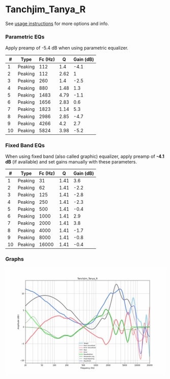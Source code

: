 # Tanchjim_Tanya_R
See [usage instructions](https://github.com/jaakkopasanen/AutoEq#usage) for more options and info.

### Parametric EQs
Apply preamp of -5.4 dB when using parametric equalizer.

|   # | Type    |   Fc (Hz) |    Q |   Gain (dB) |
|-----|---------|-----------|------|-------------|
|   1 | Peaking |       112 | 1.4  |        -4.1 |
|   2 | Peaking |       112 | 2.62 |         1   |
|   3 | Peaking |       260 | 1.4  |        -2.5 |
|   4 | Peaking |       880 | 1.48 |         1.3 |
|   5 | Peaking |      1483 | 4.79 |        -1.1 |
|   6 | Peaking |      1656 | 2.83 |         0.6 |
|   7 | Peaking |      1823 | 1.14 |         5.3 |
|   8 | Peaking |      2986 | 2.85 |        -4.7 |
|   9 | Peaking |      4266 | 4.2  |         2.7 |
|  10 | Peaking |      5824 | 3.98 |        -5.2 |

### Fixed Band EQs
When using fixed band (also called graphic) equalizer, apply preamp of **-4.1 dB** (if available) and set gains manually with these parameters.

|   # | Type    |   Fc (Hz) |    Q |   Gain (dB) |
|-----|---------|-----------|------|-------------|
|   1 | Peaking |        31 | 1.41 |         3.6 |
|   2 | Peaking |        62 | 1.41 |        -2.2 |
|   3 | Peaking |       125 | 1.41 |        -2.8 |
|   4 | Peaking |       250 | 1.41 |        -2.3 |
|   5 | Peaking |       500 | 1.41 |        -0.4 |
|   6 | Peaking |      1000 | 1.41 |         2.9 |
|   7 | Peaking |      2000 | 1.41 |         3.8 |
|   8 | Peaking |      4000 | 1.41 |        -1.7 |
|   9 | Peaking |      8000 | 1.41 |        -0.8 |
|  10 | Peaking |     16000 | 1.41 |        -0.4 |

### Graphs
![](./Tanchjim_Tanya_R.png)
